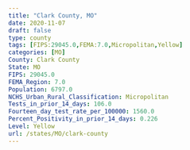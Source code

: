```yaml
---
title: "Clark County, MO"
date: 2020-11-07
draft: false
type: county
tags: [FIPS:29045.0,FEMA:7.0,Micropolitan,Yellow]
categories: [MO]
County: Clark County
State: MO
FIPS: 29045.0
FEMA_Region: 7.0
Population: 6797.0
NCHS_Urban_Rural_Classification: Micropolitan
Tests_in_prior_14_days: 106.0
Fourteen_day_test_rate_per_100000: 1560.0
Percent_Positivity_in_prior_14_days: 0.226
Level: Yellow
url: /states/MO/clark-county
---
```



